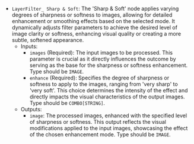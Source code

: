- `LayerFilter_ Sharp & Soft`: The 'Sharp & Soft' node applies varying degrees of sharpness or softness to images, allowing for detailed enhancement or smoothing effects based on the selected mode. It dynamically adjusts filter parameters to achieve the desired level of image clarity or softness, enhancing visual quality or creating a more subtle, softened appearance.
    - Inputs:
        - `images` (Required): The input images to be processed. This parameter is crucial as it directly influences the outcome by serving as the base for the sharpness or softness enhancement. Type should be `IMAGE`.
        - `enhance` (Required): Specifies the degree of sharpness or softness to apply to the images, ranging from 'very sharp' to 'very soft'. This choice determines the intensity of the effect and directly impacts the visual characteristics of the output images. Type should be `COMBO[STRING]`.
    - Outputs:
        - `image`: The processed images, enhanced with the specified level of sharpness or softness. This output reflects the visual modifications applied to the input images, showcasing the effect of the chosen enhancement mode. Type should be `IMAGE`.
